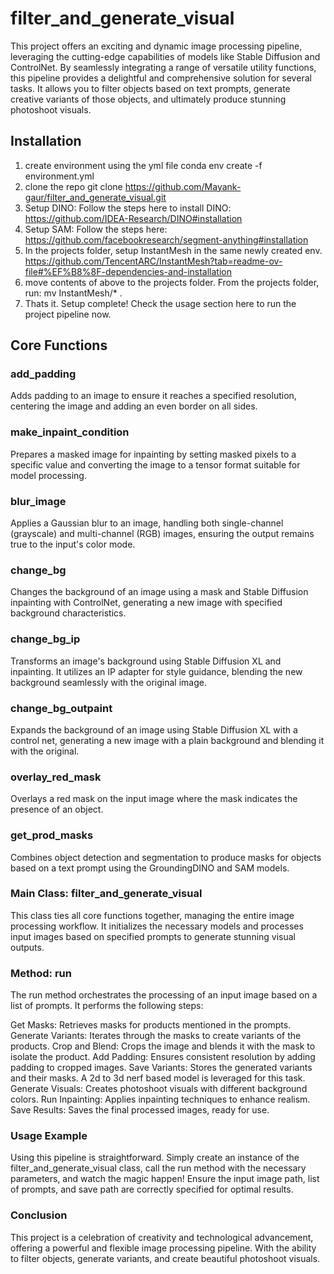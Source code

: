 # filter_and_generate_visual
This project offers an exciting and dynamic image processing pipeline, leveraging the cutting-edge capabilities of models like Stable Diffusion and ControlNet. By seamlessly integrating a range of versatile utility functions, this pipeline provides a delightful and comprehensive solution for several tasks. It allows you to filter objects based on text prompts, generate creative variants of those objects, and ultimately produce stunning photoshoot visuals.

## Installation
1. create environment using the yml file
  conda env create -f environment.yml
2. clone the repo
  git clone https://github.com/Mayank-gaur/filter_and_generate_visual.git
3. Setup DINO: Follow the steps here to install DINO: 
  https://github.com/IDEA-Research/DINO#installation
4. Setup SAM: Follow the steps here:
  https://github.com/facebookresearch/segment-anything#installation
5. In the projects folder, setup InstantMesh in the same newly created env.
    https://github.com/TencentARC/InstantMesh?tab=readme-ov-file#%EF%B8%8F-dependencies-and-installation
6. move contents of above to the projects folder. From the projects folder, run:
  mv InstantMesh/*  .
7. Thats it. Setup complete! Check the usage section here to run the project pipeline now.

## Core Functions
### add_padding
Adds padding to an image to ensure it reaches a specified resolution, centering the image and adding an even border on all sides.

### make_inpaint_condition
Prepares a masked image for inpainting by setting masked pixels to a specific value and converting the image to a tensor format suitable for model processing.

### blur_image
Applies a Gaussian blur to an image, handling both single-channel (grayscale) and multi-channel (RGB) images, ensuring the output remains true to the input's color mode.

### change_bg
Changes the background of an image using a mask and Stable Diffusion inpainting with ControlNet, generating a new image with specified background characteristics.

### change_bg_ip
Transforms an image's background using Stable Diffusion XL and inpainting. It utilizes an IP adapter for style guidance, blending the new background seamlessly with the original image.

### change_bg_outpaint
Expands the background of an image using Stable Diffusion XL with a control net, generating a new image with a plain background and blending it with the original.

### overlay_red_mask
Overlays a red mask on the input image where the mask indicates the presence of an object.

### get_prod_masks
Combines object detection and segmentation to produce masks for objects based on a text prompt using the GroundingDINO and SAM models.

### Main Class: filter_and_generate_visual
This class ties all core functions together, managing the entire image processing workflow. It initializes the necessary models and processes input images based on specified prompts to generate stunning visual outputs.

### Method: run
The run method orchestrates the processing of an input image based on a list of prompts. It performs the following steps:

Get Masks: Retrieves masks for products mentioned in the prompts.
Generate Variants: Iterates through the masks to create variants of the products.
Crop and Blend: Crops the image and blends it with the mask to isolate the product.
Add Padding: Ensures consistent resolution by adding padding to cropped images.
Save Variants: Stores the generated variants and their masks. A 2d to 3d nerf based model is leveraged for this task.
Generate Visuals: Creates photoshoot visuals with different background colors.
Run Inpainting: Applies inpainting techniques to enhance realism.
Save Results: Saves the final processed images, ready for use.
### Usage Example
Using this pipeline is straightforward. Simply create an instance of the filter_and_generate_visual class, call the run method with the necessary parameters, and watch the magic happen! Ensure the input image path, list of prompts, and save path are correctly specified for optimal results.

### Conclusion
This project is a celebration of creativity and technological advancement, offering a powerful and flexible image processing pipeline. With the ability to filter objects, generate variants, and create beautiful photoshoot visuals.
